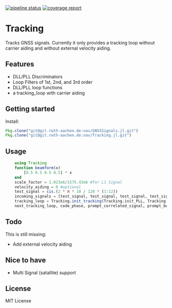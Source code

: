 [![pipeline status](https://git.rwth-aachen.de/nav/Tracking.jl/badges/master/pipeline.svg)](https://git.rwth-aachen.de/nav/Tracking.jl/commits/master)
[![coverage report](https://git.rwth-aachen.de/nav/Tracking.jl/badges/master/coverage.svg)](https://git.rwth-aachen.de/nav/Tracking.jl/commits/master)
# Tracking
Tracks GNSS signals. Currently it only provides a tracking loop without carrier aiding and without external velocity aiding.

## Features

* DLL/PLL Discriminators
* Loop Filters of 1st, 2nd, and 3rd order
* DLL/PLL loop functions
* a tracking_loop with carrier aiding

## Getting started

Install:
```julia
Pkg.clone("git@git.rwth-aachen.de:nav/GNSSSignals.jl.git")
Pkg.clone("git@git.rwth-aachen.de:nav/Tracking.jl.git")
```

## Usage

```julia
    using Tracking
    function beamform(x)
        [0.5 0.5 0.5 0.5] * x
    end
    scale_factor = 1.023e6/1575.43e6 #for L1 Signal
    velocity_aiding = 0 #optional
    test_signal = cis.(2 * π * 10 / 120 * (1:12))
    incoming_signals = [test_signal, test_signal, test_signal, test_signal]
    tracking_loop = Tracking.init_tracking(Tracking.init_PLL, Tracking.init_DLL, 0, 50, 0, 1023e3, 1e-3, 4e6, beamform, 12, 18.0, 1.0, 1, scale_factor)
    next_tracking_loop, code_phase, prompt_correlated_signal, prompt_beamformed_signal = tracking_loop(incoming_signals,velocity_aiding)
```

## Todo

This is still missing:
* Add external velocity aiding

## Nice to have

* Multi Signal (satallite) support

## License

MIT License
